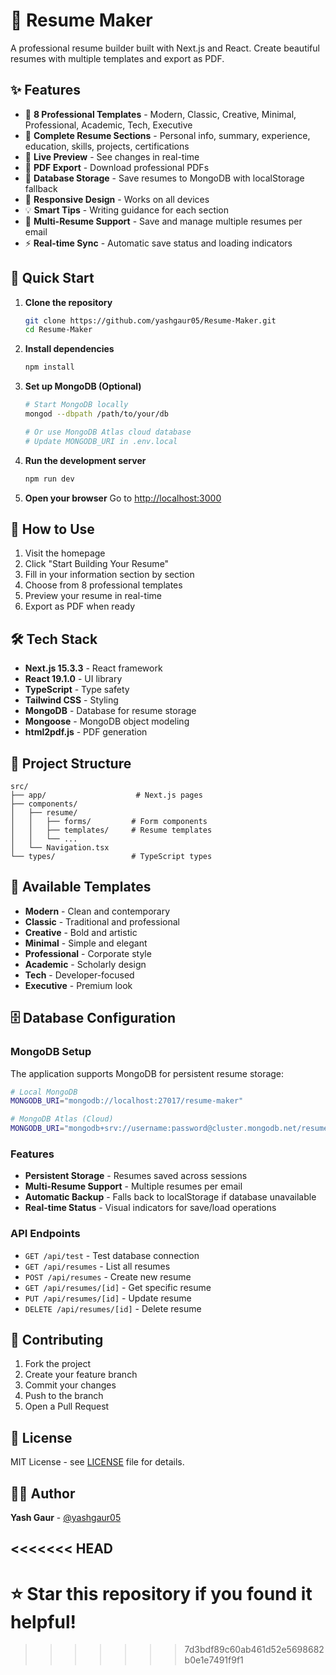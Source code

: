 # 📄 Resume Maker

A professional resume builder built with Next.js and React. Create beautiful resumes with multiple templates and export as PDF.

## ✨ Features

- 🎨 **8 Professional Templates** - Modern, Classic, Creative, Minimal, Professional, Academic, Tech, Executive
- 📝 **Complete Resume Sections** - Personal info, summary, experience, education, skills, projects, certifications
- 👀 **Live Preview** - See changes in real-time
- 📄 **PDF Export** - Download professional PDFs
- 💾 **Database Storage** - Save resumes to MongoDB with localStorage fallback
- 📱 **Responsive Design** - Works on all devices
- 💡 **Smart Tips** - Writing guidance for each section
- 🔄 **Multi-Resume Support** - Save and manage multiple resumes per email
- ⚡ **Real-time Sync** - Automatic save status and loading indicators

## 🚀 Quick Start

1. **Clone the repository**
   ```bash
   git clone https://github.com/yashgaur05/Resume-Maker.git
   cd Resume-Maker
   ```

2. **Install dependencies**
   ```bash
   npm install
   ```

3. **Set up MongoDB (Optional)**
   ```bash
   # Start MongoDB locally
   mongod --dbpath /path/to/your/db

   # Or use MongoDB Atlas cloud database
   # Update MONGODB_URI in .env.local
   ```

4. **Run the development server**
   ```bash
   npm run dev
   ```

5. **Open your browser**
   Go to [http://localhost:3000](http://localhost:3000)

## 🎯 How to Use

1. Visit the homepage
2. Click "Start Building Your Resume"
3. Fill in your information section by section
4. Choose from 8 professional templates
5. Preview your resume in real-time
6. Export as PDF when ready

## 🛠️ Tech Stack

- **Next.js 15.3.3** - React framework
- **React 19.1.0** - UI library
- **TypeScript** - Type safety
- **Tailwind CSS** - Styling
- **MongoDB** - Database for resume storage
- **Mongoose** - MongoDB object modeling
- **html2pdf.js** - PDF generation

## 📁 Project Structure

```
src/
├── app/                    # Next.js pages
├── components/
│   ├── resume/
│   │   ├── forms/         # Form components
│   │   ├── templates/     # Resume templates
│   │   └── ...
│   └── Navigation.tsx
└── types/                 # TypeScript types
```

## 🎨 Available Templates

- **Modern** - Clean and contemporary
- **Classic** - Traditional and professional
- **Creative** - Bold and artistic
- **Minimal** - Simple and elegant
- **Professional** - Corporate style
- **Academic** - Scholarly design
- **Tech** - Developer-focused
- **Executive** - Premium look

## 🗄️ Database Configuration

### MongoDB Setup
The application supports MongoDB for persistent resume storage:

```bash
# Local MongoDB
MONGODB_URI="mongodb://localhost:27017/resume-maker"

# MongoDB Atlas (Cloud)
MONGODB_URI="mongodb+srv://username:password@cluster.mongodb.net/resume-maker"
```

### Features
- **Persistent Storage** - Resumes saved across sessions
- **Multi-Resume Support** - Multiple resumes per email
- **Automatic Backup** - Falls back to localStorage if database unavailable
- **Real-time Status** - Visual indicators for save/load operations

### API Endpoints
- `GET /api/test` - Test database connection
- `GET /api/resumes` - List all resumes
- `POST /api/resumes` - Create new resume
- `GET /api/resumes/[id]` - Get specific resume
- `PUT /api/resumes/[id]` - Update resume
- `DELETE /api/resumes/[id]` - Delete resume

## 🤝 Contributing

1. Fork the project
2. Create your feature branch
3. Commit your changes
4. Push to the branch
5. Open a Pull Request

## 📝 License

MIT License - see [LICENSE](LICENSE) file for details.

## 👨‍💻 Author

**Yash Gaur** - [@yashgaur05](https://github.com/yashgaur05)

<<<<<<< HEAD
---

⭐ **Star this repository if you found it helpful!**
=======
>>>>>>> 7d3bdf89c60ab461d52e5698682b0e1e7491f9f1
